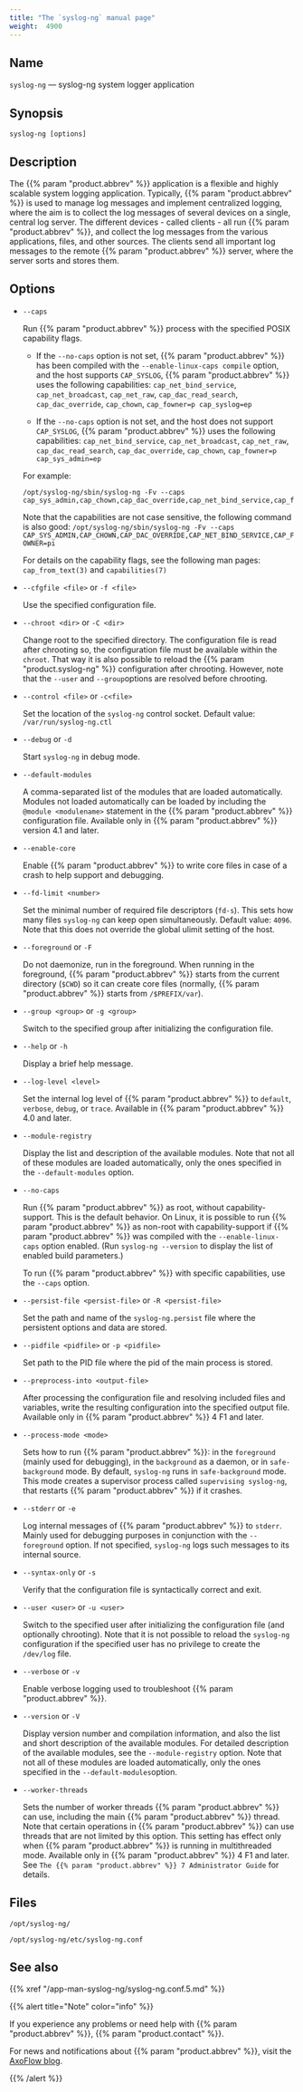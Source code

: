 ```yaml
---
title: "The `syslog-ng` manual page"
weight:  4900
---
```

<!-- DISCLAIMER: This file is based on the syslog-ng Open Source Edition documentation https://github.com/balabit/syslog-ng-ose-guides/commit/2f4a52ee61d1ea9ad27cb4f3168b95408fddfdf2 and is used under the terms of The syslog-ng Open Source Edition Documentation License. The file has been modified by Axoflow. -->


<span id="syslog-ng.8"></span>


## Name

`syslog-ng` — syslog-ng system logger application



## Synopsis

`syslog-ng [options]`



## Description



The {{% param "product.abbrev" %}} application is a flexible and highly scalable system logging application. Typically, {{% param "product.abbrev" %}} is used to manage log messages and implement centralized logging, where the aim is to collect the log messages of several devices on a single, central log server. The different devices - called clients - all run {{% param "product.abbrev" %}}, and collect the log messages from the various applications, files, and other sources. The clients send all important log messages to the remote {{% param "product.abbrev" %}} server, where the server sorts and stores them.



## Options

- `--caps`
    
    Run {{% param "product.abbrev" %}} process with the specified POSIX capability flags.
    
    - If the `--no-caps` option is not set, {{% param "product.abbrev" %}} has been compiled with the `--enable-linux-caps compile` option, and the host supports `CAP_SYSLOG`, {{% param "product.abbrev" %}} uses the following capabilities: `cap_net_bind_service`, `cap_net_broadcast`, `cap_net_raw`, `cap_dac_read_search`, `cap_dac_override`, `cap_chown`, `cap_fowner=p cap_syslog=ep`
  
    - If the `--no-caps` option is not set, and the host does not support `CAP_SYSLOG`, {{% param "product.abbrev" %}} uses the following capabilities: `cap_net_bind_service`, `cap_net_broadcast`, `cap_net_raw`, `cap_dac_read_search`, `cap_dac_override`, `cap_chown`, `cap_fowner=p cap_sys_admin=ep`
    
    For example:
    
    ```shell
    /opt/syslog-ng/sbin/syslog-ng -Fv --caps cap_sys_admin,cap_chown,cap_dac_override,cap_net_bind_service,cap_fowner=pi
    ```
    
    Note that the capabilities are not case sensitive, the following command is also good: `/opt/syslog-ng/sbin/syslog-ng -Fv --caps CAP_SYS_ADMIN,CAP_CHOWN,CAP_DAC_OVERRIDE,CAP_NET_BIND_SERVICE,CAP_FOWNER=pi`
    
    For details on the capability flags, see the following man pages: `cap_from_text(3)` and `capabilities(7)`

- `--cfgfile <file>` or `-f <file>`
    
    Use the specified configuration file.

- `--chroot <dir>` or `-C <dir>`
    
    Change root to the specified directory. The configuration file is read after chrooting so, the configuration file must be available within the `chroot`. That way it is also possible to reload the {{% param "product.syslog-ng" %}} configuration after chrooting. However, note that the `--user` and `--group`options are resolved before chrooting.

- `--control <file>` or `-c<file>`
    
    Set the location of the `syslog-ng` control socket. Default value: `/var/run/syslog-ng.ctl`

- `--debug` or `-d`
    
    Start `syslog-ng` in debug mode.

- `--default-modules`
    
    A comma-separated list of the modules that are loaded automatically. Modules not loaded automatically can be loaded by including the `@module <modulename>` statement in the {{% param "product.abbrev" %}} configuration file. Available only in {{% param "product.abbrev" %}} version 4.1 and later.

- `--enable-core`
    
    Enable {{% param "product.abbrev" %}} to write core files in case of a crash to help support and debugging.

- `--fd-limit <number>`
    
    Set the minimal number of required file descriptors (`fd-s`). This sets how many files `syslog-ng` can keep open simultaneously. Default value: `4096`. Note that this does not override the global ulimit setting of the host.

- `--foreground` or `-F`
    
    Do not daemonize, run in the foreground. When running in the foreground, {{% param "product.abbrev" %}} starts from the current directory (`$CWD`) so it can create core files (normally, {{% param "product.abbrev" %}} starts from `/$PREFIX/var`).

- `--group <group>` or `-g <group>`
    
    Switch to the specified group after initializing the configuration file.

- `--help` or `-h`
    
    Display a brief help message.

- `--log-level <level>`

    Set the internal log level of {{% param "product.abbrev" %}} to `default`, `verbose`, `debug`, or `trace`. Available in {{% param "product.abbrev" %}} 4.0 and later.

- `--module-registry`
    
    Display the list and description of the available modules. Note that not all of these modules are loaded automatically, only the ones specified in the `--default-modules` option.

- `--no-caps`
    
    Run {{% param "product.abbrev" %}} as root, without capability-support. This is the default behavior. On Linux, it is possible to run {{% param "product.abbrev" %}} as non-root with capability-support if {{% param "product.abbrev" %}} was compiled with the `--enable-linux-caps` option enabled. (Run `syslog-ng --version` to display the list of enabled build parameters.)
    
    To run {{% param "product.abbrev" %}} with specific capabilities, use the `--caps` option.

- `--persist-file <persist-file>` or `-R <persist-file>`
    
    Set the path and name of the `syslog-ng.persist` file where the persistent options and data are stored.

- `--pidfile <pidfile>` or `-p <pidfile>`
    
    Set path to the PID file where the pid of the main process is stored.

- `--preprocess-into <output-file>`
    
    After processing the configuration file and resolving included files and variables, write the resulting configuration into the specified output file. Available only in {{% param "product.abbrev" %}} 4 F1 and later.

- `--process-mode <mode>`
    
    Sets how to run {{% param "product.abbrev" %}}: in the `foreground` (mainly used for debugging), in the `background` as a daemon, or in `safe-background` mode. By default, `syslog-ng` runs in `safe-background` mode. This mode creates a supervisor process called `supervising syslog-ng`, that restarts {{% param "product.abbrev" %}} if it crashes.

- `--stderr` or `-e`

    Log internal messages of {{% param "product.abbrev" %}} to `stderr`. Mainly used for debugging purposes in conjunction with the `--foreground` option. If not specified, `syslog-ng` logs such messages to its internal source.

- `--syntax-only` or `-s`
    
    Verify that the configuration file is syntactically correct and exit.

- `--user <user>` or `-u <user>`
    
    Switch to the specified user after initializing the configuration file (and optionally chrooting). Note that it is not possible to reload the `syslog-ng` configuration if the specified user has no privilege to create the `/dev/log` file.

- `--verbose` or `-v`
    
    Enable verbose logging used to troubleshoot {{% param "product.abbrev" %}}.

- `--version` or `-V`
    
    Display version number and compilation information, and also the list and short description of the available modules. For detailed description of the available modules, see the `--module-registry` option. Note that not all of these modules are loaded automatically, only the ones specified in the `--default-modules`option.

- `--worker-threads`
    
    Sets the number of worker threads {{% param "product.abbrev" %}} can use, including the main {{% param "product.abbrev" %}} thread. Note that certain operations in {{% param "product.abbrev" %}} can use threads that are not limited by this option. This setting has effect only when {{% param "product.abbrev" %}} is running in multithreaded mode. Available only in {{% param "product.abbrev" %}} 4 F1 and later. See `The {{% param "product.abbrev" %}} 7 Administrator Guide` for details.

## Files

`/opt/syslog-ng/`

`/opt/syslog-ng/etc/syslog-ng.conf`



## See also

{{% xref "/app-man-syslog-ng/syslog-ng.conf.5.md" %}}

{{% alert title="Note" color="info" %}}



If you experience any problems or need help with {{% param "product.abbrev" %}}, {{% param "product.contact" %}}.

For news and notifications about {{% param "product.abbrev" %}}, visit the [AxoFlow blog](https://axoflow.com/blog/).

{{% /alert %}}

